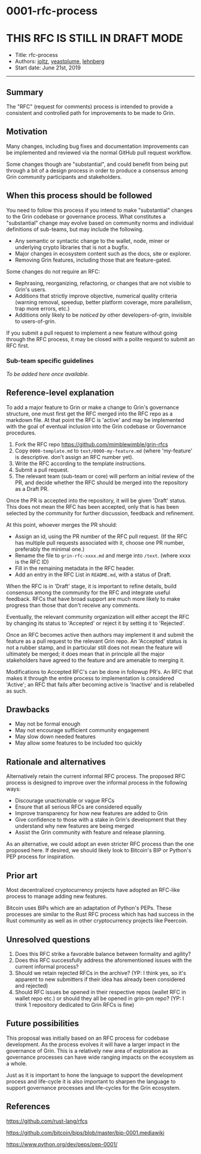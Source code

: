 # 0001-rfc-process

# THIS RFC IS STILL IN DRAFT MODE

- Title: rfc-process
- Authors: [joltz](mailto:joltz@protonmail.com), [yeastplume](mailto:yeastplume@protonmail.com), [lehnberg](mailto:daniel.lehnberg@protonmail.com)
- Start date: June 21st, 2019

---

## Summary
[summary]: #summary

The "RFC" (request for comments) process is intended to provide a consistent and controlled path for improvements to be made to Grin.

## Motivation
[motivation]: #motivation

Many changes, including bug fixes and documentation improvements can be implemented and reviewed via the normal GitHub pull request workflow.

Some changes though are "substantial", and could benefit from being put through a bit of a design process in order to produce a consensus among Grin community participants and stakeholders.

## When this process should be followed
[when-this-process-should-be-followed]: #when-this-process-should-be-followed

You need to follow this process if you intend to make "substantial" changes to the Grin codebase or governance process. What constitutes a "substantial" change may evolve based on community norms and individual definitions of sub-teams, but may include the following.

   - Any semantic or syntactic change to the wallet, node, miner or underlying crypto libraries that is not a bugfix.
   - Major changes in ecosystem content such as the docs, site or explorer.
   - Removing Grin features, including those that are feature-gated.

Some changes do not require an RFC:

   - Rephrasing, reorganizing, refactoring, or changes that are not visible to Grin's users.
   - Additions that strictly improve objective, numerical quality criteria (warning removal, speedup, better platform coverage, more parallelism, trap more errors, etc.)
   - Additions only likely to be _noticed by_ other developers-of-grin, invisible to users-of-grin.

If you submit a pull request to implement a new feature without going through the RFC process, it may be closed with a polite request to submit an RFC first.

### Sub-team specific guidelines

_To be added here once available._


## Reference-level explanation
[reference-level-explanation]: #reference-level-explanation

To add a major feature to Grin or make a change to Grin's governance structure, one must first get the RFC merged into the RFC repo as a markdown file. 
At that point the RFC is 'active' and may be implemented with the goal of eventual inclusion into the Grin codebase or Governance procedures.


1. Fork the RFC repo https://github.com/mimblewimble/grin-rfcs
2. Copy `0000-template.md` to `text/0000-my-feature.md` (where
'my-feature' is descriptive. don't assign an RFC number yet).
1. Write the RFC according to the template instructions.
1. Submit a pull request.
1. The relevant team (sub-team or core) will perform an initial review of the PR, and decide whether the RFC should be merged into the repository as a Draft PR.

Once the PR is accepted into the repository, it will be given 'Draft' status. This does not mean the RFC has been accepted, only that is has been
selected by the community for further discussion, feedback and refinement.

At this point, whoever merges the PR should:
* Assign an id, using the PR number of the RFC pull request. (If the RFC has multiple pull requests associated with it, choose one PR number,
  preferably the minimal one.)
* Rename the file to `grin-rfc-xxxx.md` and merge into `/text`. (where
xxxx is the RFC ID)
* Fill in the remaining metadata in the RFC header.
* Add an entry in the RFC List in `README.md`, with a status of Draft.

When the RFC is in 'Draft' stage, it is important to refine details, build consensus among the community for the RFC and integrate useful
feedback. RFCs that have broad support are much more likely to make progress than those that don't receive any comments.

Eventually, the relevant community organization will either accept the RFC by changing its status to 'Accepted' or reject it by setting it to 'Rejected'.

Once an RFC becomes active then authors may implement it and submit the feature as a pull request to the relevant Grin repo. An 'Accepted' status is not a rubber stamp, and in particular still does not mean the feature will ultimately
be merged; it does mean that in principle all the major stakeholders have agreed to the feature and are amenable to merging it.

Modifications to Accepted RFC's can be done in followup PR's. An RFC that makes it through the entire process to implementation is considered
'Active'; an RFC that fails after becoming active is 'Inactive' and is relabelled as such.

## Drawbacks
[drawbacks]: #drawbacks

* May not be formal enough
* May not encourage sufficient community engagement
* May slow down needed features
* May allow some features to be included too quickly

## Rationale and alternatives
[rationale-and-alternatives]: #rationale-and-alternatives

Alternatively retain the current informal RFC process. The proposed RFC process is designed to improve over the informal process in the following ways:

* Discourage unactionable or vague RFCs
* Ensure that all serious RFCs are considered equally
* Improve transparency for how new features are added to Grin
* Give confidence to those with a stake in Grin's development that they
understand why new features are being merged
* Assist the Grin community with feature and release planning.

As an alternative, we could adopt an even stricter RFC process than the one proposed here. If desired, we should likely look to Bitcoin's BIP or Python's PEP process for inspiration.

## Prior art
[prior-art]: #prior-art

Most decentralized cryptocurrency projects have adopted an RFC-like process to manage adding new features.

Bitcoin uses BIPs which are an adaptation of Python's PEPs. These processes are similar to the Rust RFC process which has had success in the Rust community as well as in other cryptocurrency projects like Peercoin.

## Unresolved questions
[unresolved-questions]: #unresolved-questions

1. Does this RFC strike a favorable balance between formality and agility?
2. Does this RFC successfully address the aforementioned issues with the current informal process?
3. Should we retain rejected RFCs in the archive?  (YP: I think yes, so it's apparent to new submitters if their idea has already been considered and rejected)
4. Should RFC issues be opened in their respective repos (wallet RFC in wallet repo etc.) or should they all be opened in grin-pm repo? (YP: I think 1 repository dedicated to Grin RFCs is fine)

## Future possibilities
[future-possibilities]: #future-possibilities

This proposal was initially based on an RFC process for codebase development.
As the process evolves it will have a larger impact in the governance of Grin.
This is a relatively new area of exploration as governance processes can have
wide ranging impacts on the ecosystem as a whole.

Just as it is important to hone the language to support the development process
and life-cycle it is also important to sharpen the language to support governance
processes and life-cycles for the Grin ecosystem.

## References
[references]: #references

https://github.com/rust-lang/rfcs

https://github.com/bitcoin/bips/blob/master/bip-0001.mediawiki

https://www.python.org/dev/peps/pep-0001/
